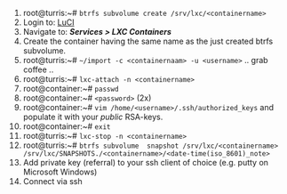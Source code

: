 1. root@turris:~# `btrfs subvolume create /srv/lxc/<containername>`
2. Login to: [LuCI](192.168.1.1/cgi-bin/luci/)
3. Navigate to: ***Services > LXC Containers***
4. Create the container having the same name as the just created btrfs subvolume.
5. root@turris:~# `~/import -c <containernaam> -u <username>` .. grab coffee ..
6. root@turris:~# `lxc-attach -n <containername>`
4. root@container:~# `passwd`
5. root@container:~# `<password>` (2x)
5. root@container:~# `vim /home/<username>/.ssh/authorized_keys` and populate it with your *public* RSA-keys.
6. root@container:~# `exit`
7. root@turris:~# `lxc-stop -n <containername>`
8. root@turris:~# `btrfs subvolume  snapshot /srv/lxc/<containername> /srv/lxc/SNAPSHOTS./<containername>/<date-time(iso_8601)_note>`
9. Add private key (referral) to your ssh client of choice (e.g. putty on Microsoft Windows)
10. Connect via ssh
